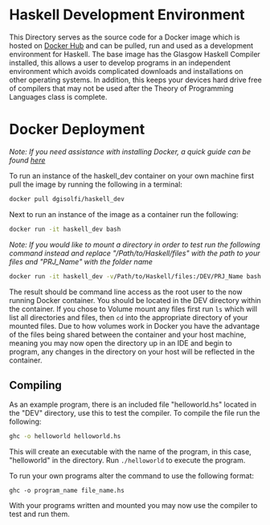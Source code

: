 # Haskell Development Environment

This Directory serves as the source code for a Docker image which is hosted on [Docker Hub](https://hub.docker.com/r/dgisolfi/haskell_dev/) and can be pulled, run and used as a development environment for Haskell. The base image has the Glasgow Haskell Compiler installed, this allows a user to develop programs in an independent environment which avoids complicated downloads and installations on other operating systems. In addition, this keeps your devices hard drive free of compilers that may not be used after the Theory of Programming Languages class is complete.

# Docker Deployment

*Note: If you need assistance with installing Docker, a quick guide can be found [here](https://github.com/dgisolfi/LanguageDevEnvironments)*

To run an instance of the haskell_dev container on your own machine first pull the image by running the following in a terminal:

```bash
docker pull dgisolfi/haskell_dev
```

Next to run an instance of the image as a container run the following:

```bash
docker run -it haskell_dev bash
```

*Note: If you would like to mount a directory in order to test run the following command instead and replace "/Path/to/Haskell/files" with the path to your files and "PRJ_Name" with the folder name*

```bash
docker run -it haskell_dev -v/Path/to/Haskell/files:/DEV/PRJ_Name bash
```

The result should be command line access as the root user to the now running Docker container. You should be located in the DEV directory within the container. If you chose to Volume mount any files first run `ls` which will list all directories and files, then `cd` into the appropriate directory of your mounted files. Due to how volumes work in Docker you have the advantage of the files being shared between the container and your host machine, meaning you may now open the directory up in an IDE and begin to program, any changes in the directory on your host will be reflected in the container.

## Compiling

As an example program, there is an included file "helloworld.hs" located in the "DEV" directory, use this to test the compiler. To compile the file run the following:

```bash
ghc -o helloworld helloworld.hs
```

This will create an executable with the name of the program, in this case, "helloworld" in the directory. Run `./helloworld` to execute the program.

To run your own programs alter the command to use the following format:

`ghc -o program_name file_name.hs`

With your programs written and mounted you may now use the compiler to test and run them.